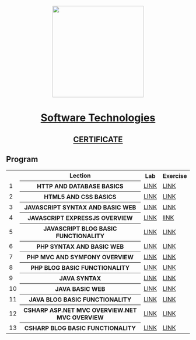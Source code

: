 <p align="center"><img src="http://spaceappschallengebulgaria.eu/sites/default/files/softuni.png" width = 250 /></p>

# <a href="https://softuni.bg/trainings/1939/programming-fundamentals-may-2018"><p align="center">Software Technologies<p></a>

## <a href="https://softuni.bg/certificates/details/56701/2d8938c7" ><p align="center"> CERTIFICATE <p></a>

## Program

<table>
<tr>
  <th></th><th>Lection</th><th>Lab</th><th>Exercise</th>
</tr>
<tr>
  <td>1</td>
  <th>HTTP AND DATABASE BASICS</th>
  <td><a href="" >LINK</a></td>
  <td><a href="" >LINK</a></td>
</tr>
<tr>
  <td>2</td>
  <th>HTML5 AND CSS BASICS</th>
  <td><a href="https://github.com/kallyy7/Software-Technologies/tree/master/HTML5%20AND%20CSS%20-%20BLOG%20DESIGN" >LINK</a></td>
  <td><a href="https://github.com/kallyy7/Software-Technologies/tree/master/HTML5%20and%20CSS%20-%20Exercises" >LINK</a></td>
</tr>
  <tr>
  <td>3</td>
    <th>JAVASCRIPT SYNTAX AND BASIC WEB</th>
    <td><a href="https://github.com/kallyy7/Software-Technologies/tree/master/JAVASCRIPT%20SYNTAX%20AND%20BASIC%20WEB-LAB" >LINK</a></td>
    <td><a href="https://github.com/kallyy7/Software-Technologies/tree/master/JavaScript%20Basics%20-%20Exercises" >LINK</a></td>
</tr>
  <tr>
  <td>4</td>
    <th>JAVASCRIPT EXPRESSJS OVERVIEW</th>
    <td><a href="https://github.com/kallyy7/Software-Technologies/tree/master/JAVASCRIPT%20EXPRESSJS%20OVERVIEW%20-%20EXERCISES" >LINK</a></td>
    <td><a href="https://github.com/kallyy7/Software-Technologies/tree/master/JAVASCRIPT%20EXPRESSJS%20OVERVIEW%20-%20EXERCISES" >lINK</a></td>
</tr>
  <tr>
  <td>5</td>
    <th>JAVASCRIPT BLOG BASIC FUNCTIONALITY</th>
    <td><a href="https://github.com/kallyy7/Software-Technologies/tree/master/JAVASCRIPT%20BLOG%20BASIC%20FUNCTIONALITY" >LINK</a></td>
    <td><a href="https://github.com/kallyy7/Software-Technologies/tree/master/JAVASCRIPT%20BLOG%20BASIC%20FUNCTIONALITY" >LINK</a></td>
</tr>
  <tr>
  <td>6</td>
    <th>PHP SYNTAX AND BASIC WEB</th>
    <td><a href="https://github.com/kallyy7/Software-Technologies/tree/master/PHP%20SYNTAX%20AND%20BASIC%20WEB-LAB" >LINK</a></td>
    <td><a href="https://github.com/kallyy7/Software-Technologies/tree/master/PHP%20SYNTAX%20AND%20BASIC%20WEB%20-%20EXERCISES" >LINK</a></td>
</tr>
  <tr>
  <td>7</td>
    <th>PHP MVC AND SYMFONY OVERVIEW</th>
    <td><a href=https://github.com/kallyy7/Software-Technologies/tree/master/PHP%20MVC%20AND%20SYMFONY%20OVERVIEW%20-%20EXERCISES"" >LINK</a></td>
    <td><a href="https://github.com/kallyy7/Software-Technologies/tree/master/PHP%20MVC%20AND%20SYMFONY%20OVERVIEW%20-%20EXERCISES" >LINK</a></td>
</tr>
    <tr>
  <td>8</td>
    <th>PHP BLOG BASIC FUNCTIONALITY</th>
    <td><a href="https://github.com/kallyy7/Software-Technologies/tree/master/PHP%20BLOG%20BASIC%20FUNCTIONALITY%20-%20EXERCISES" >LINK</a></td>
    <td><a href="https://github.com/kallyy7/Software-Technologies/tree/master/PHP%20BLOG%20BASIC%20FUNCTIONALITY%20-%20EXERCISES" >LINK</a></td>
</tr>
  </tr>
    <tr>
  <td>9</td>
    <th>JAVA SYNTAX</th>
    <td><a href="https://github.com/kallyy7/Software-Technologies/tree/master/Java%20Basics%20-%20Lab" >LINK</a></td>
    <td><a href="https://github.com/kallyy7/Software-Technologies/tree/master/Java%20Basics%20-%20Exercises" >LINK</a></td>
</tr>
<tr>
  <td>10</td>
    <th>JAVA BASIC WEB</th>
    <td><a href="https://github.com/kallyy7/Software-Technologies/tree/master/JAVA%20BASIC%20WEB%20-%20Calculator" >LINK</a></td>
    <td><a href="https://github.com/kallyy7/Software-Technologies/tree/master/JAVA%20BASIC%20WEB%20-%20Calculator" >LINK</a></td>
</tr>
<tr>
  <td>11</td>
    <th>JAVA BLOG BASIC FUNCTIONALITY</th>
    <td><a href="" >LINK</a></td>
    <td><a href="" >LINK</a></td>
</tr>
<tr>
  <td>12</td>
    <th>CSHARP ASP.NET MVC OVERVIEW.NET MVC OVERVIEW</th>
    <td><a href="https://github.com/kallyy7/Software-Technologies/tree/master/CSHARP%20ASP.NET%20MVC%20OVERVIEW.NET%20MVC%20OVERVIEW%20-%20EXERCISES" >LINK</a></td>
    <td><a href="https://github.com/kallyy7/Software-Technologies/tree/master/CSHARP%20ASP.NET%20MVC%20OVERVIEW.NET%20MVC%20OVERVIEW%20-%20EXERCISES" >LINK</a></td>
</tr>
<tr>
  <td>13</td>
    <th>CSHARP BLOG BASIC FUNCTIONALITY</th>
    <td><a href="" >LINK</a></td>
    <td><a href="" >LINK</a></td>
</tr>
</table>
